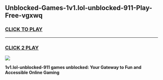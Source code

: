 
## Unblocked-Games-1v1.lol-unblocked-911-Play-Free-vgxwq
<h3>
<a href="https://premium76.site?title=1v1.lol-unblocked-911&ref=09A">CLICK TO PLAY</a></h3>
<hr>

<h3>
<a href="https://premium76.site?title=1v1.lol-unblocked-911&ref=09A">CLICK 2 PLAY</a>
  
</h3>

<a href="https://premium76.site?title=1v1.lol-unblocked-911&ref=09A"><img src="https://clearcache.store/games.png"></a>


**1v1.lol-unblocked-911 games unblocked: Your Gateway to Fun and Accessible Online Gaming**
